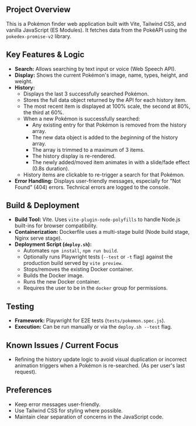 ## Project Overview

This is a Pokémon finder web application built with Vite, Tailwind CSS, and vanilla JavaScript (ES Modules). It fetches data from the PokéAPI using the `pokedex-promise-v2` library.

## Key Features & Logic

*   **Search:** Allows searching by text input or voice (Web Speech API).
*   **Display:** Shows the current Pokémon's image, name, types, height, and weight.
*   **History:**
    *   Displays the last 3 successfully searched Pokémon.
    *   Stores the full data object returned by the API for each history item.
    *   The most recent item is displayed at 100% scale, the second at 80%, the third at 60%.
    *   When a new Pokémon is successfully searched:
        *   Any existing entry for that Pokémon is removed from the history array.
        *   The new data object is added to the *beginning* of the history array.
        *   The array is trimmed to a maximum of 3 items.
        *   The history display is re-rendered.
        *   The newly added/moved item animates in with a slide/fade effect (0.8s duration).
    *   History items are clickable to re-trigger a search for that Pokémon.
*   **Error Handling:** Displays user-friendly messages, especially for "Not Found" (404) errors. Technical errors are logged to the console.

## Build & Deployment

*   **Build Tool:** Vite. Uses `vite-plugin-node-polyfills` to handle Node.js built-ins for browser compatibility.
*   **Containerization:** Dockerfile uses a multi-stage build (Node build stage, Nginx serve stage).
*   **Deployment Script (`deploy.sh`):**
    *   Automates `npm install`, `npm run build`.
    *   Optionally runs Playwright tests (`--test` or `-t` flag) against the production build served by `vite preview`.
    *   Stops/removes the existing Docker container.
    *   Builds the Docker image.
    *   Runs the new Docker container.
    *   Requires the user to be in the `docker` group for permissions.

## Testing

*   **Framework:** Playwright for E2E tests (`tests/pokemon.spec.js`).
*   **Execution:** Can be run manually or via the `deploy.sh --test` flag.

## Known Issues / Current Focus

*   Refining the history update logic to avoid visual duplication or incorrect animation triggers when a Pokémon is re-searched. (As per user's last request).

## Preferences

*   Keep error messages user-friendly.
*   Use Tailwind CSS for styling where possible.
*   Maintain clear separation of concerns in the JavaScript code.